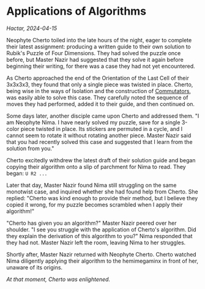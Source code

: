 # Applications of Algorithms

_Hactar, 2024-04-15_

Neophyte Cherto toiled into the late hours of the night, eager to complete their latest assignment: producing a written guide to their own solution to Rubik's Puzzle of Four Dimensions. They had solved the puzzle once before, but Master Nazir had suggested that they solve it again before beginning their writing, for there was a case they had not yet encountered.

As Cherto approached the end of the Orientation of the Last Cell of their 3x3x3x3, they found that only a single piece was twisted in place. Cherto, being wise in the ways of Isolation and the construction of [Commutators](/techniques/commutators.md), was easily able to solve this case. They carefully noted the sequence of moves they had performed, added it to their guide, and then continued on.

Some days later, another disciple came upon Cherto and addressed them. "I am Neophyte Nima. I have nearly solved my puzzle, save for a single 3-color piece twisted in place. Its stickers are permuted in a cycle, and I cannot seem to rotate it without rotating another piece. Master Nazir said that you had recently solved this case and suggested that I learn from the solution from you."

Cherto excitedly withdrew the latest draft of their solution guide and began copying their algorithm onto a slip of parchment for Nima to read. They began: `U R2 ...`

Later that day, Master Nazir found Nima still struggling on the same monotwist case, and inquired whether she had found help from Cherto. She replied: "Cherto was kind enough to provide their method, but I believe they copied it wrong, for my puzzle becomes scrambled when I apply their algorithm!"

"Cherto has given you an algorithm?" Master Nazir peered over her shoulder. "I see you struggle with the application of Cherto's algorithm. Did they explain the derivation of this algorithm to you?" Nima responded that they had not. Master Nazir left the room, leaving Nima to her struggles.

Shortly after, Master Nazir returned with Neophyte Cherto. Cherto watched Nima diligently applying their algorithm to the hemimegaminx in front of her, unaware of its origins.

_At that moment, Cherto was enlightened._
